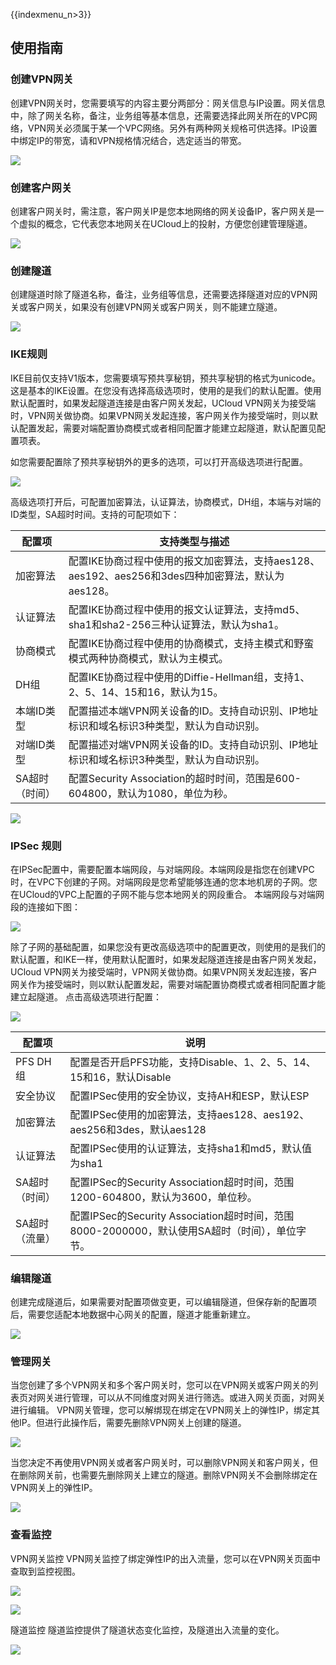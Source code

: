 {{indexmenu_n>3}}

## 使用指南

### 创建VPN网关

创建VPN网关时，您需要填写的内容主要分两部分：网关信息与IP设置。网关信息中，除了网关名称，备注，业务组等基本信息，还需要选择此网关所在的VPC网络，VPN网关必须属于某一个VPC网络。另外有两种网关规格可供选择。IP设置中绑定IP的带宽，请和VPN规格情况结合，选定适当的带宽。

![](/images/创建2.png)

### 创建客户网关

创建客户网关时，需注意，客户网关IP是您本地网络的网关设备IP，客户网关是一个虚拟的概念，它代表您本地网关在UCloud上的投射，方便您创建管理隧道。

![](/images/客户创建2.png)

### 创建隧道

创建隧道时除了隧道名称，备注，业务组等信息，还需要选择隧道对应的VPN网关或客户网关，如果没有创建VPN网关或客户网关，则不能建立隧道。

![](/images/隧道创建1.png)

### IKE规则

IKE目前仅支持V1版本，您需要填写预共享秘钥，预共享秘钥的格式为unicode。这是基本的IKE设置。在您没有选择高级选项时，使用的是我们的默认配置。使用默认配置时，如果发起隧道连接是由客户网关发起，UCloud
VPN网关为接受端时，VPN网关做协商。如果VPN网关发起连接，客户网关作为接受端时，则以默认配置发起，需要对端配置协商模式或者相同配置才能建立起隧道，默认配置见配置项表。

如您需要配置除了预共享秘钥外的更多的选项，可以打开高级选项进行配置。

![](/images/隧道创建ike.png)

高级选项打开后，可配置加密算法，认证算法，协商模式，DH组，本端与对端的ID类型，SA超时时间。支持的可配项如下：

| 配置项      | 支持类型与描述                                                          |
| -------- | ---------------------------------------------------------------- |
| 加密算法     | 配置IKE协商过程中使用的报文加密算法，支持aes128、aes192、aes256和3des四种加密算法，默认为aes128。 |
| 认证算法     | 配置IKE协商过程中使用的报文认证算法，支持md5、sha1和sha2-256三种认证算法，默认为sha1。           |
| 协商模式     | 配置IKE协商过程中使用的协商模式，支持主模式和野蛮模式两种协商模式，默认为主模式。                       |
| DH组      | 配置IKE协商过程中使用的Diffie-Hellman组，支持1、2、5、14、15和16，默认为15。             |
| 本端ID类型   | 配置描述本端VPN网关设备的ID。支持自动识别、IP地址标识和域名标识3种类型，默认为自动识别。                 |
| 对端ID类型   | 配置描述对端VPN网关设备的ID。支持自动识别、IP地址标识和域名标识3种类型，默认为自动识别。                 |
| SA超时（时间） | 配置Security Association的超时时间，范围是600-604800，默认为1080，单位为秒。          |

![](/images/ike高级.png)

### IPSec 规则

在IPSec配置中，需要配置本端网段，与对端网段。本端网段是指您在创建VPC时，在VPC下创建的子网。对端网段是您希望能够连通的您本地机房的子网。您在UCloud的VPC上配置的子网不能与您本地网关的网段重合。
本端网段与对端网段的连接如下图：

![](/images/隧道创建ipsec.png)

除了子网的基础配置，如果您没有更改高级选项中的配置更改，则使用的是我们的默认配置，和IKE一样，使用默认配置时，如果发起隧道连接是由客户网关发起，UCloud
VPN网关为接受端时，VPN网关做协商。如果VPN网关发起连接，客户网关作为接受端时，则以默认配置发起，需要对端配置协商模式或者相同配置才能建立起隧道。
点击高级选项进行配置：

![](/images/ipsec高级.png)

| 配置项      | 说明                                                                 |
| -------- | ------------------------------------------------------------------ |
| PFS DH组  | 配置是否开启PFS功能，支持Disable、1、2、5、14、15和16，默认Disable                     |
| 安全协议     | 配置IPSec使用的安全协议，支持AH和ESP，默认ESP                                      |
| 加密算法     | 配置IPSec使用的加密算法，支持aes128、aes192、aes256和3des，默认aes128                |
| 认证算法     | 配置IPSec使用的认证算法，支持sha1和md5，默认值为sha1                                 |
| SA超时（时间） | 配置IPSec的Security Association超时时间，范围1200-604800，默认为3600，单位秒。        |
| SA超时（流量） | 配置IPSec的Security Association超时时间，范围8000-2000000，默认使用SA超时（时间），单位字节。 |

### 编辑隧道

创建完成隧道后，如果需要对配置项做变更，可以编辑隧道，但保存新的配置项后，需要您适配本地数据中心网关的配置，隧道才能重新建立。

![](/images/编辑隧道.png)

### 管理网关

当您创建了多个VPN网关和多个客户网关时，您可以在VPN网关或客户网关的列表页对网关进行管理，可以从不同维度对网关进行筛选。或进入网关页面，对网关进行编辑。
VPN网关管理，您可以解绑现在绑定在VPN网关上的弹性IP，绑定其他IP。但进行此操作后，需要先删除VPN网关上创建的隧道。

![](/images/解绑ip.png)

当您决定不再使用VPN网关或者客户网关时，可以删除VPN网关和客户网关，但在删除网关前，也需要先删除网关上建立的隧道。删除VPN网关不会删除绑定在VPN网关上的弹性IP。

![](/images/删除网关.png)

### 查看监控

VPN网关监控 VPN网关监控了绑定弹性IP的出入流量，您可以在VPN网关页面中查取到监控视图。

![](/images/vpn监控1.png)

![](/images/vpn监控2.png)

隧道监控 隧道监控提供了隧道状态变化监控，及隧道出入流量的变化。

![](/images/隧道监控1.png)

